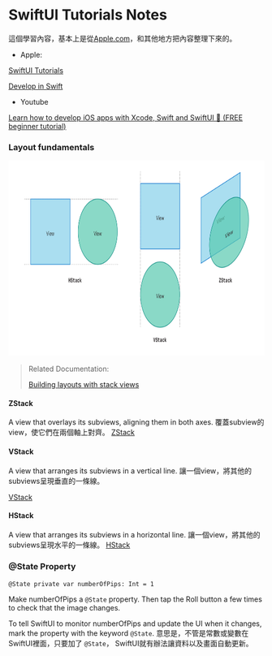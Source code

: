 #  SwiftUI Tutorials Notes

這個學習內容，基本上是從[Apple.com](https://developer.apple.com)，和其他地方把內容整理下來的。

* Apple: 

[SwiftUI Tutorials](https://developer.apple.com/tutorials/swiftui-concepts/exploring-the-structure-of-a-swiftui-app)

[Develop in Swift](https://developer.apple.com/tutorials/develop-in-swift)

* Youtube

[Learn how to develop iOS apps with Xcode, Swift and SwiftUI 📱 (FREE beginner tutorial)](https://www.youtube.com/watch?v=XJe83NXTmw0)

### Layout fundamentals

<p align="center">
<img src="https://github.com/dwhao84/SwiftUI-Tutorials/blob/main/SwiftUI%20Tutorials/Assets.xcassets/README%20Use/stackView.imageset/CleanShot%202024-06-10%20at%2021.34.47%402x.png" width="800" height="385"/>
</p>


> Related Documentation:
> 
> [Building layouts with stack views](https://developer.apple.com/documentation/swiftui/building-layouts-with-stack-views)

#### ZStack
A view that overlays its subviews, aligning them in both axes.
覆蓋subview的view，使它們在兩個軸上對齊。
[ZStack](https://developer.apple.com/documentation/swiftui/zstack)

#### VStack
A view that arranges its subviews in a vertical line.
讓一個view，將其他的subviews呈現垂直的一條線。

[VStack](https://developer.apple.com/documentation/swiftui/vstack)

#### HStack
A view that arranges its subviews in a horizontal line.
讓一個view，將其他的subviews呈現水平的一條線。
[HStack](https://developer.apple.com/documentation/swiftui/hstack)






### @State Property
```
@State private var numberOfPips: Int = 1
```
Make numberOfPips a `@State` property. 
Then tap the Roll button a few times to check that the image changes.

To tell SwiftUI to monitor numberOfPips and update the UI when it changes, mark the property with the keyword `@State`.
意思是，不管是常數或變數在SwiftUI裡面，只要加了 `@State`， SwiftUI就有辦法讓資料以及畫面自動更新。
